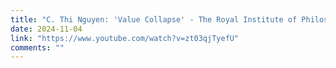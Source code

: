 ```yaml
---
title: "C. Thi Nguyen: 'Value Collapse' - The Royal Institute of Philosophy Cardiff Annual Lecture 2022"
date: 2024-11-04
link: "https://www.youtube.com/watch?v=zt03qjTyefU"
comments: ""
---
```


